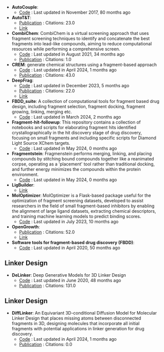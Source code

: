 - **AutoCouple**: 
	- [Code](https://github.com/Caflisch-Group/AutoCouple_Python-based) : Last updated in November 2017, 80 months ago
- **AutoT&T**: 
	- [Publication](https://doi.org/10.1021/acs.jcim.5b00691) : Citations: 23.0
	- [Link](http://sioc-ccbg.ac.cn/software/att2/)
- **CombiChem**: CombiChem is a virtual screening approach that uses fragment screening techniques to identify and concatenate the best fragments into lead-like compounds, aiming to reduce computational resources while performing a comprehensive screen.
	- [Code](https://github.com/karanicolaslab/combichem) : Last updated in August 2021, 34 months ago
	- [Publication](https://doi.org/10.1101/2021.06.01.446684) : Citations: 1.0
- **CREM**: generate chemical structures using a fragment-based approach
	- [Code](https://github.com/DrrDom/crem) : Last updated in April 2024, 1 months ago
	- [Publication](https://doi.org/10.1186/s13321-020-00431-w) : Citations: 43.0
- **DeepFrag**: 
	- [Code](https://github.com/durrantlab/deepfrag/) : Last updated in December 2023, 5 months ago
	- [Publication](https://doi.org/10.1021/acs.jcim.1c00103) : Citations: 22.0
	- [Link](http://durrantlab.com/deepfragmodel)
- **FBDD_suite**: A collection of computational tools for fragment based drug design, including fragment selection, fragment docking, fragment growing, linking, merging etc.
	- [Code](https://github.com/KeenThera/FBDD_suite) : Last updated in March 2024, 2 months ago
- **Fragment-hit-followup**: This repository contains a collection of notebooks and scripts for elaborating fragment hits identified crystallographically in the hit discovery stage of drug discovery, focusing on small fragments and including specific scripts for Diamond Light Source XChem targets.
	- [Code](https://github.com/matteoferla/Fragment-hit-follow-up-chemistry) : Last updated in May 2024, 0 months ago
- **Fragmentstein**: Fragmenstein performs merging, linking, and placing compounds by stitching bound compounds together like a reanimated corpse, operating as a 'placement' tool rather than traditional docking, and further energy minimizes the compounds within the protein environment.
	- [Code](https://github.com/matteoferla/Fragmenstein) : Last updated in May 2024, 0 months ago
- **LigBuilder**: 
	- [Link](http://www.pkumdl.cn:8080/ligbuilder3/)
- **MolOptimizer**: MolOptimizer is a Flask-based package useful for the optimization of fragment screening datasets, developed to assist researchers in the field of small fragment-based inhibitors by enabling the alignment of large ligand datasets, extracting chemical descriptors, and training machine learning models to predict binding scores.
	- [Code](https://github.com/csbarak/MolOpt_Students_2023) : Last updated in July 2023, 10 months ago
- **OpenGrowth**: 
	- [Publication](http://dx.doi.org/10.1021/acs.jmedchem.5b00886) : Citations: 52.0
	- [Link](https://sourceforge.net/projects/opengrowth/)
- **Software tools for fragment-based drug discovery (FBDD)**: 
	- [Code](https://github.com/PatWalters/fragment_expansion/blob/master/fragment_expansion.ipynb) : Last updated in April 2020, 50 months ago

## Linker Design
- **DeLinker**: Deep Generative Models for 3D Linker Design
	- [Code](https://github.com/oxpig/DeLinker) : Last updated in June 2020, 48 months ago
	- [Publication](https://doi.org/10.1021/acs.jcim.9b01120) : Citations: 131.0

## Linker Design
- **DiffLinker**: An Equivariant 3D-conditional Diffusion Model for Molecular Linker Design that places missing atoms between disconnected fragments in 3D, designing molecules that incorporate all initial fragments with potential applications in linker generation for drug discovery.
	- [Code](https://github.com/igashov/DiffLinker) : Last updated in April 2024, 1 months ago
	- [Publication](https://doi.org/10.5281/zenodo.10515726) : Citations: 0.0
